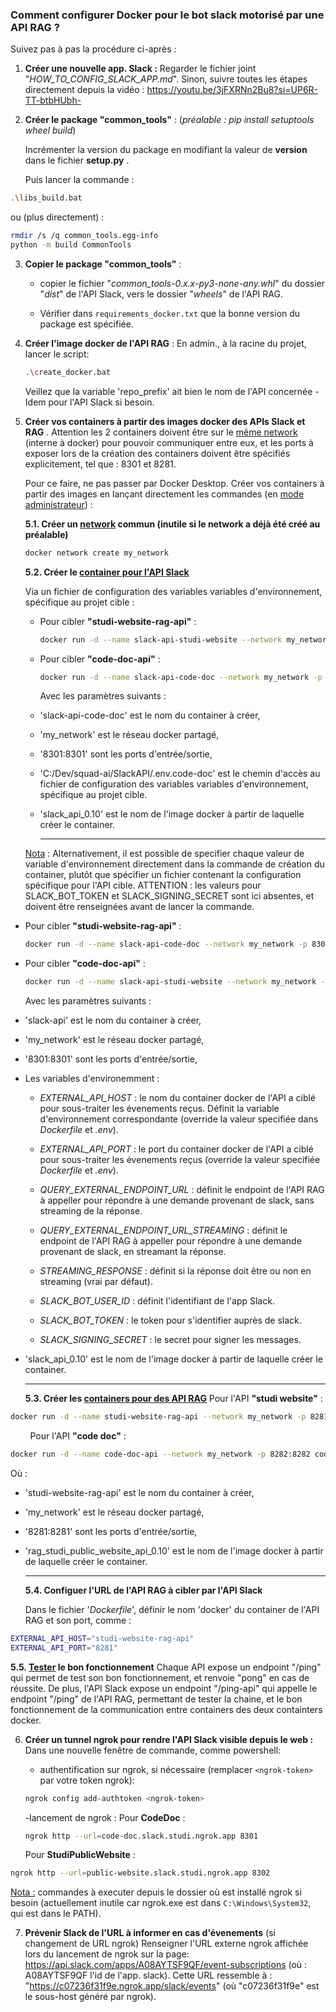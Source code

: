 ### Comment configurer Docker pour le bot slack motorisé par une API RAG ?

Suivez pas à pas la procédure ci-après : 

1. **Créer une nouvelle app. Slack :**
   Regarder le fichier joint "*HOW_TO_CONFIG_SLACK_APP.md*". Sinon, suivre toutes les étapes directement depuis la vidéo : https://youtu.be/3jFXRNn2Bu8?si=UP6R-TT-btbHUbh-

2. **Créer le package "common_tools"** : (*préalable : pip install setuptools wheel build*)
   
   Incrémenter la version du package en modifiant la valeur de **version** dans le fichier  **setup.py** .
   
   Puis lancer la commande :

```bash
.\libs_build.bat
```

   ou (plus directement) :

```bash
rmdir /s /q common_tools.egg-info
python -m build CommonTools
```

3. **Copier le package "common_tools"** :
   
   - copier le fichier "*common_tools-0.x.x-py3-none-any.whl*" du dossier "*dist*" de l'API Slack, vers le dossier "*wheels*" de l'API RAG.
   
   - Vérifier dans `requirements_docker.txt` que la bonne version du package est spécifiée.

4. **Créer l'image docker de l'API RAG** :
   En admin., à la racine du projet, lancer le script:
   
   ```bash
   .\create_docker.bat
   ```
   
   Veillez que la variable 'repo_prefix' ait bien le nom de l'API concernée - Idem pour l'API Slack si besoin.

5. **Créer vos containers à partir des images docker des APIs Slack et RAG** .
   Attention les 2 containers  doivent être sur le <u>même network</u> (interne à docker) pour pouvoir communiquer entre eux, et les ports à exposer lors de la création des containers doivent être spécifiés explicitement, tel que : 8301 et 8281.
   
   Pour ce faire, ne pas passer par Docker Desktop. Créer vos containers à partir des images en lançant directement les commandes (en <u>mode administrateur</u>) : 
   
   **5.1. Créer un <u>network</u> commun (inutile si le network a déjà été créé au préalable)**
   
   ```bash
   docker network create my_network
   ```
   
   **5.2. Créer le <u>container pour l'API Slack</u>**
   
   Via un fichier de configuration des variables variables d'environnement, spécifique au projet cible :
   
   - Pour cibler **"studi-website-rag-api"** :   
     
     ```bash
     docker run -d --name slack-api-studi-website --network my_network -p 8302:8301 --env-file C:/Dev/squad-ai/SlackAPI/.env.studi-website slack_api_0.10
     ```
   
   - Pour cibler **"code-doc-api"** :   
     
     ```bash
     docker run -d --name slack-api-code-doc --network my_network -p 8301:8301 --env-file C:/Dev/squad-ai/SlackAPI/.env.code-doc slack_api_0.10
     ```
     
     Avec les paramètres suivants :
   
   - 'slack-api-code-doc' est le nom du container à créer,
   
   - 'my_network' est le réseau docker partagé, 
   
   - '8301:8301' sont les ports d'entrée/sortie, 
   
   - 'C:/Dev/squad-ai/SlackAPI/.env.code-doc' est le chemin d'accès au fichier de configuration des variables variables d'environnement, spécifique au projet cible.
   
   - 'slack_api_0.10' est le nom de l'image docker à partir de laquelle créer le container.
     
     ---

   <u>Nota</u> : Alternativement, il est possible de specifier chaque valeur de variable d'environnement directement dans la commande de création du container, plutôt que spécifier un fichier contenant la configuration spécifique pour l'API cible.
   ATTENTION : les valeurs pour SLACK_BOT_TOKEN et SLACK_SIGNING_SECRET sont ici absentes, et doivent être renseignées avant de lancer la commande.

- Pour cibler **"studi-website-rag-api"** :
  
  ```bash
  docker run -d --name slack-api-code-doc --network my_network -p 8301:8301 -e EXTERNAL_API_HOST="code-doc-api" -e EXTERNAL_API_PORT="8282" -e QUERY_EXTERNAL_ENDPOINT_URL_STREAMING="/rag/query/stream" -e STREAMING_RESPONSE=true -e SLACK_BOT_USER_ID="A08AYTSF9QF" -e SLACK_BOT_TOKEN="" -e SLACK_SIGNING_SECRET="" slack_api_0.10
  ```

- Pour cibler **"code-doc-api"** :
  
  ```bash
  docker run -d --name slack-api-studi-website --network my_network -p 8302:8301 -e EXTERNAL_API_HOST="studi-website-rag-api" -e EXTERNAL_API_PORT="8281" -e QUERY_EXTERNAL_ENDPOINT_URL_STREAMING="/rag/inference/no-conversation/ask-question/stream" -e STREAMING_RESPONSE=true -e SLACK_BOT_USER_ID="A08D1DE3GN5" -e SLACK_BOT_TOKEN="" -e SLACK_SIGNING_SECRET="" slack_api_0.10
  ```
  
  Avec les paramètres suivants :   

- 'slack-api' est le nom du container à créer, 

- 'my_network' est le réseau docker partagé, 

- '8301:8301' sont les ports d'entrée/sortie, 

- Les variables d'environemment :
  
  - *EXTERNAL_API_HOST* :  le nom du container docker de l'API a ciblé pour sous-traiter les évenements reçus. Définit la variable d'environnement correspondante (override la valeur specifiée dans *Dockerfile* et *.env*).
  
  - *EXTERNAL_API_PORT* : le port du container docker de l'API a ciblé pour sous-traiter les évenements reçus (override la valeur specifiée *Dockerfile* et *.env*).
  
  - *QUERY_EXTERNAL_ENDPOINT_URL* : définit le endpoint de l'API RAG à appeller pour répondre à une demande provenant de slack, sans streaming de la réponse.
  
  - *QUERY_EXTERNAL_ENDPOINT_URL_STREAMING* : définit le endpoint de l'API RAG à appeller pour répondre à une demande provenant de slack, en streamant la réponse.
  
  - *STREAMING_RESPONSE* : définit si la réponse doit être ou non en streaming (vrai par défaut).
  
  - *SLACK_BOT_USER_ID* : définit l'identifiant de l'app Slack.
  
  - *SLACK_BOT_TOKEN* : le token pour s'identifier auprès de slack.
  
  - *SLACK_SIGNING_SECRET* : le secret pour signer les messages.

- 'slack_api_0.10' est le nom de l'image docker à partir de laquelle créer le container.
  
  ---

   **5.3. Créer les <u>containers pour des API RAG</u>**
   Pour l'API **"studi website"** :

```bash
docker run -d --name studi-website-rag-api --network my_network -p 8281:8281 rag_studi_public_website_api_0.10
```

        Pour l'API **"code doc"** :

```bash
docker run -d --name code-doc-api --network my_network -p 8282:8282 code_doc_api_0.10
```

Où :

- 'studi-website-rag-api' est le nom du container à créer, 

- 'my_network' est le réseau docker partagé, 

- '8281:8281' sont les ports d'entrée/sortie, 

- 'rag_studi_public_website_api_0.10' est le nom de l'image docker à partir de laquelle créer le container.
  
  ---

  **5.4. Configuer l'URL de l'API RAG à cibler par l'API Slack**

  Dans le fichier '*Dockerfile*', définir le nom 'docker' du container de l'API RAG et son port, comme :

```bash
EXTERNAL_API_HOST="studi-website-rag-api"
EXTERNAL_API_PORT="8281"
```

   **5.5. <u>Tester</u> le bon fonctionnement**
      Chaque API expose un endpoint "/ping" qui permet de test son bon fonctionnement, et renvoie "pong" en cas de réussite.
      De plus, l'API Slack expose un endpoint "/ping-api" qui appelle le endpoint "/ping" de l'API RAG, permettant de tester la chaine, et le bon fonctionnement de la communication entre containers des deux containters docker.

6. **Créer un tunnel ngrok pour rendre l'API Slack visible depuis le web :** 
   Dans une nouvelle fenêtre de commande, comme powershell:
   
   - authentification sur ngrok, si nécessaire (remplacer `<ngrok-token>` par votre token ngrok): 
   
   ```bash
   ngrok config add-authtoken <ngrok-token>
   ```
   
   -lancement de ngrok :
   Pour **CodeDoc** :
   
   ```bash
   ngrok http --url=code-doc.slack.studi.ngrok.app 8301
   ```
   
   Pour **StudiPublicWebsite** : 

```bash
ngrok http --url=public-website.slack.studi.ngrok.app 8302
```

   <u>Nota :</u> commandes à executer depuis le dossier où est installé ngrok si besoin (actuellement inutile car ngrok.exe est dans `C:\Windows\System32`, qui est dans le PATH).

7. **Prévenir Slack de l'URL à informer en cas d'évenements** (si changement de URL ngrok)
   Renseigner l'URL externe ngrok affichée lors du lancement de ngrok sur la page: https://api.slack.com/apps/A08AYTSF9QF/event-subscriptions (où : A08AYTSF9QF l'id de l'app. slack).
   Cette URL ressemble à : "https://c07236f31f9e.ngrok.app/slack/events" (où "c07236f31f9e" est le sous-host généré par ngrok).
